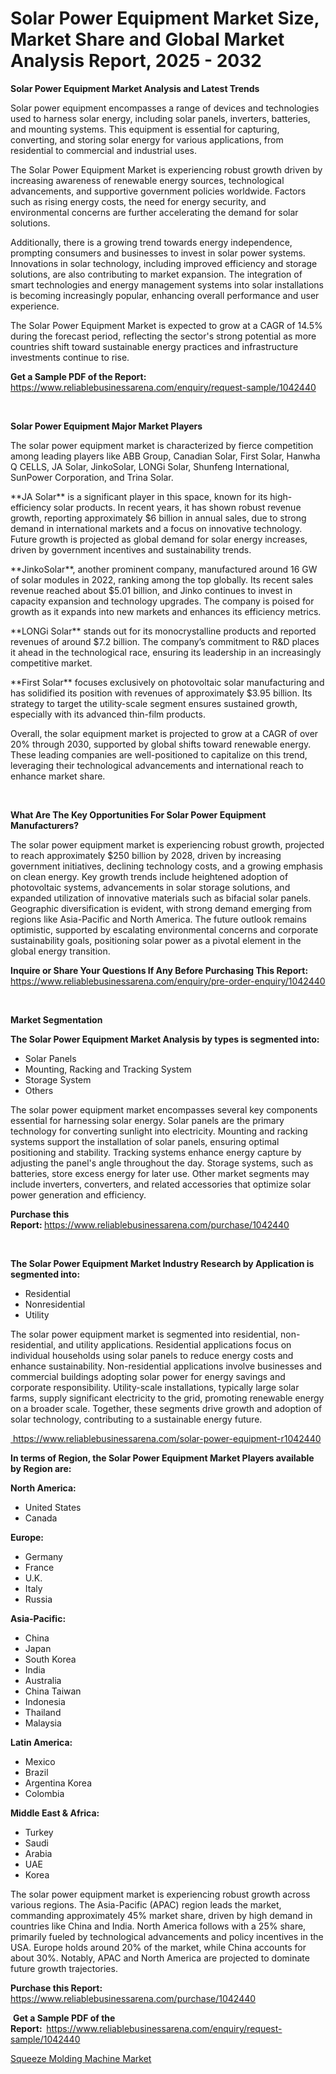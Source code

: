 <p><h1>Solar Power Equipment Market Size, Market Share and Global Market Analysis Report, 2025 - 2032</h1></p><p><strong>Solar Power Equipment Market Analysis and Latest Trends</strong></p>
<p><p>Solar power equipment encompasses a range of devices and technologies used to harness solar energy, including solar panels, inverters, batteries, and mounting systems. This equipment is essential for capturing, converting, and storing solar energy for various applications, from residential to commercial and industrial uses.</p><p>The Solar Power Equipment Market is experiencing robust growth driven by increasing awareness of renewable energy sources, technological advancements, and supportive government policies worldwide. Factors such as rising energy costs, the need for energy security, and environmental concerns are further accelerating the demand for solar solutions. </p><p>Additionally, there is a growing trend towards energy independence, prompting consumers and businesses to invest in solar power systems. Innovations in solar technology, including improved efficiency and storage solutions, are also contributing to market expansion. The integration of smart technologies and energy management systems into solar installations is becoming increasingly popular, enhancing overall performance and user experience. </p><p>The Solar Power Equipment Market is expected to grow at a CAGR of 14.5% during the forecast period, reflecting the sector's strong potential as more countries shift toward sustainable energy practices and infrastructure investments continue to rise.</p></p>
<p><strong>Get a Sample PDF of the Report:&nbsp;</strong> <a href="https://www.reliablebusinessarena.com/enquiry/request-sample/1042440?utm_campaign=2258&utm_medium=2&utm_source=Github&utm_content=ia&utm_term=17022025&utm_id=solar-power-equipment">https://www.reliablebusinessarena.com/enquiry/request-sample/1042440</a></p>
<p>&nbsp;</p>
<p><strong>Solar Power Equipment Major Market Players</strong></p>
<p><p>The solar power equipment market is characterized by fierce competition among leading players like ABB Group, Canadian Solar, First Solar, Hanwha Q CELLS, JA Solar, JinkoSolar, LONGi Solar, Shunfeng International, SunPower Corporation, and Trina Solar. </p><p>**JA Solar** is a significant player in this space, known for its high-efficiency solar products. In recent years, it has shown robust revenue growth, reporting approximately $6 billion in annual sales, due to strong demand in international markets and a focus on innovative technology. Future growth is projected as global demand for solar energy increases, driven by government incentives and sustainability trends.</p><p>**JinkoSolar**, another prominent company, manufactured around 16 GW of solar modules in 2022, ranking among the top globally. Its recent sales revenue reached about $5.01 billion, and Jinko continues to invest in capacity expansion and technology upgrades. The company is poised for growth as it expands into new markets and enhances its efficiency metrics.</p><p>**LONGi Solar** stands out for its monocrystalline products and reported revenues of around $7.2 billion. The company’s commitment to R&D places it ahead in the technological race, ensuring its leadership in an increasingly competitive market. </p><p>**First Solar** focuses exclusively on photovoltaic solar manufacturing and has solidified its position with revenues of approximately $3.95 billion. Its strategy to target the utility-scale segment ensures sustained growth, especially with its advanced thin-film products.</p><p>Overall, the solar equipment market is projected to grow at a CAGR of over 20% through 2030, supported by global shifts toward renewable energy. These leading companies are well-positioned to capitalize on this trend, leveraging their technological advancements and international reach to enhance market share.</p></p>
<p>&nbsp;</p>
<p><strong>What Are The Key Opportunities For Solar Power Equipment Manufacturers?</strong></p>
<p><p>The solar power equipment market is experiencing robust growth, projected to reach approximately $250 billion by 2028, driven by increasing government initiatives, declining technology costs, and a growing emphasis on clean energy. Key growth trends include heightened adoption of photovoltaic systems, advancements in solar storage solutions, and expanded utilization of innovative materials such as bifacial solar panels. Geographic diversification is evident, with strong demand emerging from regions like Asia-Pacific and North America. The future outlook remains optimistic, supported by escalating environmental concerns and corporate sustainability goals, positioning solar power as a pivotal element in the global energy transition.</p></p>
<p><strong>Inquire or Share Your Questions If Any Before Purchasing This Report:</strong> <a href="https://www.reliablebusinessarena.com/enquiry/pre-order-enquiry/1042440?utm_campaign=2258&utm_medium=2&utm_source=Github&utm_content=ia&utm_term=17022025&utm_id=solar-power-equipment">https://www.reliablebusinessarena.com/enquiry/pre-order-enquiry/1042440</a></p>
<p>&nbsp;</p>
<p><strong>Market Segmentation</strong></p>
<p><strong>The Solar Power Equipment Market Analysis by types is segmented into:</strong></p>
<p><ul><li>Solar Panels</li><li>Mounting, Racking and Tracking System</li><li>Storage System</li><li>Others</li></ul></p>
<p><p>The solar power equipment market encompasses several key components essential for harnessing solar energy. Solar panels are the primary technology for converting sunlight into electricity. Mounting and racking systems support the installation of solar panels, ensuring optimal positioning and stability. Tracking systems enhance energy capture by adjusting the panel's angle throughout the day. Storage systems, such as batteries, store excess energy for later use. Other market segments may include inverters, converters, and related accessories that optimize solar power generation and efficiency.</p></p>
<p><strong>Purchase this Report:&nbsp;</strong><a href="https://www.reliablebusinessarena.com/purchase/1042440?utm_campaign=2258&utm_medium=2&utm_source=Github&utm_content=ia&utm_term=17022025&utm_id=solar-power-equipment">https://www.reliablebusinessarena.com/purchase/1042440</a></p>
<p>&nbsp;</p>
<p><strong>The Solar Power Equipment Market Industry Research by Application is segmented into:</strong></p>
<p><ul><li>Residential</li><li>Nonresidential</li><li>Utility</li></ul></p>
<p><p>The solar power equipment market is segmented into residential, non-residential, and utility applications. Residential applications focus on individual households using solar panels to reduce energy costs and enhance sustainability. Non-residential applications involve businesses and commercial buildings adopting solar power for energy savings and corporate responsibility. Utility-scale installations, typically large solar farms, supply significant electricity to the grid, promoting renewable energy on a broader scale. Together, these segments drive growth and adoption of solar technology, contributing to a sustainable energy future.</p></p>
<p><a href="https://www.reliablebusinessarena.com/solar-power-equipment-r1042440?utm_campaign=2258&utm_medium=2&utm_source=Github&utm_content=ia&utm_term=17022025&utm_id=solar-power-equipment">&nbsp;https://www.reliablebusinessarena.com/solar-power-equipment-r1042440</a></p>
<p><strong>In terms of Region, the Solar Power Equipment Market Players available by Region are:</strong></p>
<p>
    <p> <strong> North America: </strong>
        <ul>
            <li>United States</li>
            <li>Canada</li>
        </ul>
        </p> 
    <p> <strong> Europe: </strong>
        <ul>
            <li>Germany</li>
            <li>France</li>
            <li>U.K.</li>
            <li>Italy</li>
            <li>Russia</li>
        </ul>
        </p> 
    <p> <strong> Asia-Pacific: </strong>
        <ul>
            <li>China</li>
            <li>Japan</li>
            <li>South Korea</li>
            <li>India</li>
            <li>Australia</li>
            <li>China Taiwan</li>
            <li>Indonesia</li>
            <li>Thailand</li>
            <li>Malaysia</li>
        </ul>
        </p> 
    <p> <strong> Latin America: </strong>
        <ul>
            <li>Mexico</li>
            <li>Brazil</li>
            <li>Argentina Korea</li>
            <li>Colombia</li>
        </ul>
        </p> 
    <p> <strong> Middle East & Africa: </strong>
        <ul>
            <li>Turkey</li>
            <li>Saudi</li>
            <li>Arabia</li>
            <li>UAE</li>
            <li>Korea</li>
        </ul>
    </p>
    </p>
<p><p>The solar power equipment market is experiencing robust growth across various regions. The Asia-Pacific (APAC) region leads the market, commanding approximately 45% market share, driven by high demand in countries like China and India. North America follows with a 25% share, primarily fueled by technological advancements and policy incentives in the USA. Europe holds around 20% of the market, while China accounts for about 30%. Notably, APAC and North America are projected to dominate future growth trajectories.</p></p>
<p><strong>Purchase this Report: </strong><a href="https://www.reliablebusinessarena.com/purchase/1042440?utm_campaign=2258&utm_medium=2&utm_source=Github&utm_content=ia&utm_term=17022025&utm_id=solar-power-equipment">https://www.reliablebusinessarena.com/purchase/1042440</a></p>
<p>&nbsp;<strong>Get a Sample PDF of the Report:&nbsp;&nbsp;</strong><a href="https://www.reliablebusinessarena.com/enquiry/request-sample/1042440?utm_campaign=2258&utm_medium=2&utm_source=Github&utm_content=ia&utm_term=17022025&utm_id=solar-power-equipment">https://www.reliablebusinessarena.com/enquiry/request-sample/1042440</a></p>
<p><strong></strong></p>
<p><p><a href="https://github.com/ilonaenterline65/Market-Research-Report-List-1/blob/main/squeeze-molding-machine-market.md?utm_campaign=2258&utm_medium=2&utm_source=Github&utm_content=ia&utm_term=17022025&utm_id=solar-power-equipment">Squeeze Molding Machine Market</a></p></p>